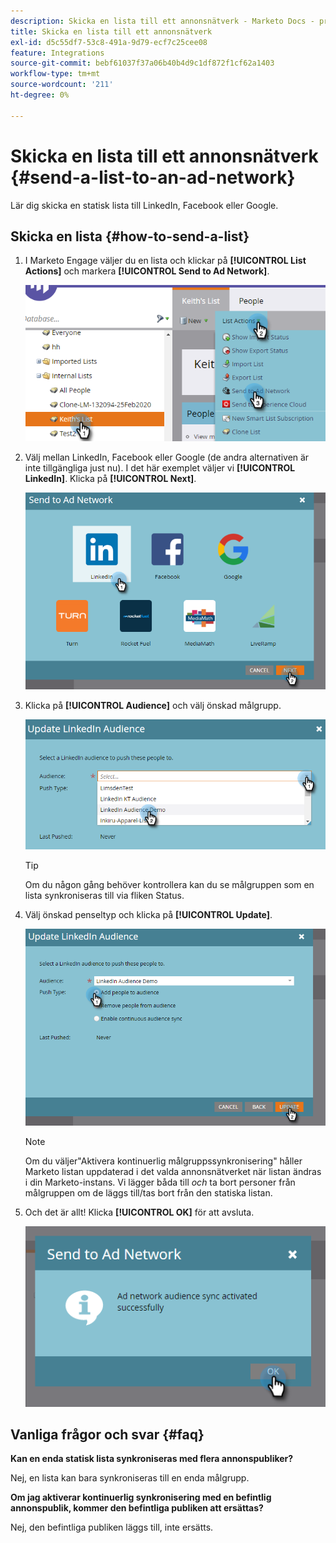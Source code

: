 ```yaml
---
description: Skicka en lista till ett annonsnätverk - Marketo Docs - produktdokumentation
title: Skicka en lista till ett annonsnätverk
exl-id: d5c55df7-53c8-491a-9d79-ecf7c25cee08
feature: Integrations
source-git-commit: bebf61037f37a06b40b4d9c1df872f1cf62a1403
workflow-type: tm+mt
source-wordcount: '211'
ht-degree: 0%

---
```


# Skicka en lista till ett annonsnätverk {#send-a-list-to-an-ad-network}

Lär dig skicka en statisk lista till LinkedIn, Facebook eller Google.

## Skicka en lista {#how-to-send-a-list}

1. I Marketo Engage väljer du en lista och klickar på **[!UICONTROL List Actions]** och markera **[!UICONTROL Send to Ad Network]**.

   ![](assets/send-a-list-to-an-ad-network-1.png)

1. Välj mellan LinkedIn, Facebook eller Google (de andra alternativen är inte tillgängliga just nu). I det här exemplet väljer vi **[!UICONTROL LinkedIn]**. Klicka på **[!UICONTROL Next]**.

   ![](assets/send-a-list-to-an-ad-network-2.png)

1. Klicka på **[!UICONTROL Audience]** och välj önskad målgrupp.

   ![](assets/send-a-list-to-an-ad-network-3.png)

   >[!TIP]
   >
   >Om du någon gång behöver kontrollera kan du se målgruppen som en lista synkroniseras till via fliken Status.

1. Välj önskad penseltyp och klicka på **[!UICONTROL Update]**.

   ![](assets/send-a-list-to-an-ad-network-4.png)

   >[!NOTE]
   >
   >Om du väljer&quot;Aktivera kontinuerlig målgruppssynkronisering&quot; håller Marketo listan uppdaterad i det valda annonsnätverket när listan ändras i din Marketo-instans. Vi lägger båda till _och_ ta bort personer från målgruppen om de läggs till/tas bort från den statiska listan.

1. Och det är allt! Klicka **[!UICONTROL OK]** för att avsluta.

   ![](assets/send-a-list-to-an-ad-network-5.png)

## Vanliga frågor och svar {#faq}

**Kan en enda statisk lista synkroniseras med flera annonspubliker?**

Nej, en lista kan bara synkroniseras till en enda målgrupp.

**Om jag aktiverar kontinuerlig synkronisering med en befintlig annonspublik, kommer den befintliga publiken att ersättas?**

Nej, den befintliga publiken läggs till, inte ersätts.
